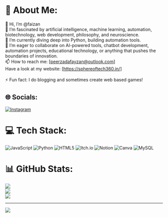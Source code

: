 # 💫 About Me:
👋 Hi, I’m @faizan<br>👀 I’m fascinated by artificial intelligence, machine learning, automation, biotechnology, web development, philosophy, and neuroscience.<br>🌱 I’m currently diving deep into Python, building automation tools.<br>💞️ I’m eager to collaborate on AI-powered tools, chatbot development, automation projects, educational technology, or anything that pushes the boundaries of innovation.<br>📫 How to reach me: [peerzadafayzan@outlook.com]<br>Have a look at my website: [https://sphereoftech360.in/]<br><br>⚡ Fun fact: I do blogging and sometimes create web based games!


## 🌐 Socials:
[![Instagram](https://img.shields.io/badge/Instagram-%23E4405F.svg?logo=Instagram&logoColor=white)](https://instagram.com/fereen__) 

# 💻 Tech Stack:
![JavaScript](https://img.shields.io/badge/javascript-%23323330.svg?style=for-the-badge&logo=javascript&logoColor=%23F7DF1E) ![Python](https://img.shields.io/badge/python-3670A0?style=for-the-badge&logo=python&logoColor=ffdd54) ![HTML5](https://img.shields.io/badge/html5-%23E34F26.svg?style=for-the-badge&logo=html5&logoColor=white) ![Itch.io](https://img.shields.io/badge/Itch-%23FF0B34.svg?style=for-the-badge&logo=Itch.io&logoColor=white) ![Notion](https://img.shields.io/badge/Notion-%23000000.svg?style=for-the-badge&logo=notion&logoColor=white) ![Canva](https://img.shields.io/badge/Canva-%2300C4CC.svg?style=for-the-badge&logo=Canva&logoColor=white) ![MySQL](https://img.shields.io/badge/mysql-4479A1.svg?style=for-the-badge&logo=mysql&logoColor=white)
# 📊 GitHub Stats:
![](https://github-readme-stats.vercel.app/api?username=f3r33n&theme=radical&hide_border=false&include_all_commits=false&count_private=false)<br/>
![](https://github-readme-streak-stats.herokuapp.com/?user=f3r33n&theme=radical&hide_border=false)<br/>
![](https://github-readme-stats.vercel.app/api/top-langs/?username=f3r33n&theme=radical&hide_border=false&include_all_commits=false&count_private=false&layout=compact)

---
[![](https://visitcount.itsvg.in/api?id=f3r33n&icon=0&color=0)](https://visitcount.itsvg.in)

<!-- Proudly created with GPRM ( https://gprm.itsvg.in ) -->
